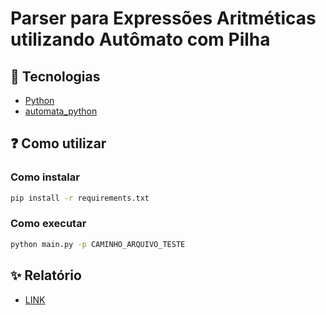 # Parser para Expressões Aritméticas utilizando Autômato com Pilha

## 🚀 Tecnologias
- [Python](https://www.python.org)
- [automata_python](https://github.com/caleb531/automata)

## ❓ Como utilizar

### Como instalar
```bash
pip install -r requirements.txt
```

### Como executar
```bash
python main.py -p CAMINHO_ARQUIVO_TESTE
```

## ✨ Relatório
- [LINK](/relatorio.pdf)
